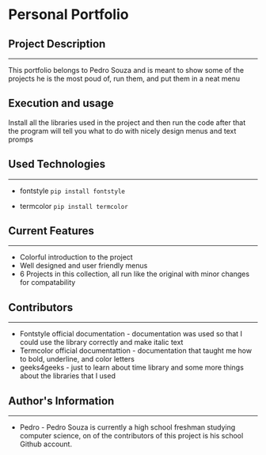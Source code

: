# Personal Portfolio

## Project Description
---
This portfolio belongs to Pedro Souza and is meant to show some of the projects he is the most poud of, run them, and put them in a neat menu


## Execution and usage
Install all the libraries used in the project and then run the code after that the program will tell you what to do with nicely design menus and text promps


## Used Technologies
---
+ fontstyle
`pip install fontstyle`

+ termcolor
`pip install termcolor`

## Current Features
---
+ Colorful introduction to the project
+ Well designed and user friendly menus
+ 6 Projects in this collection, all run like the original with minor changes for compatability


## Contributors
---
+ Fontstyle official documentation - documentation was used so that I could use the library correctly and make italic text
+ Termcolor official documentattion - documentation that taught me how to bold, underline, and color letters
+ geeks4geeks - just to learn about time library and some more things about the libraries that I used

## Author's Information
---
+ Pedro - Pedro Souza is currently a high school freshman studying computer science, on of the contributors of this project is his school Github account.

